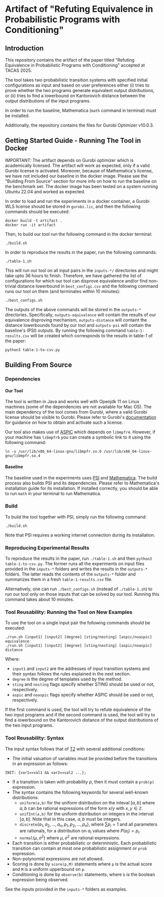 # Artifact of "Refuting Equivalence in Probabilistic Programs with Conditioning"

## Introduction 

This repository contains the artifact of the paper titled "Refuting Equivalence in Probabilistic Programs with Conditioning" accepted at TACAS 2025. 

The tool takes two probabilistic transition systems with specified initial configurations as input and based on user preferences either (i) tries to prove whether the two programs generate equivalent output distributions, or (ii) tries to find a lowerbound on Kantorovich distance between the output distributions of the input programs. 

In order to run the baseline, Mathematica (`math` command in terminal) must be installed.

Additionally, the repository contains the files for Gurobi Optimizer v10.0.3. 

## Getting Started Guide - Running The Tool in Docker

IMPORTANT: The artifact depends on Gurobi optimizer which is academically licensed. The artifact will work as expected, only if a valid Gurobi license is activated. Moreover, because of Mathematica's license, we have not included our baseline in the docker image. Please see the "Building From Source" section for more info on how to run the baseline on the benchmark set. The docker image has been tested on a system running Ubuntu 22.04 and worked as expected.

In order to load and run the experiments in a docker container, a Gurobi WLS license should be stored in `gurobi.lic`, and then the following commands should be executed:

```
docker build -t artifact .
docker run -it artifact
```

Then, to build our tool run the following command in the docker terminal:
```
./build.sh
```

In order to reproduce the results in the paper, run the following commands:

```
./table-1.sh
```

This will run our tool on all input pairs in the `inputs-*/` directories and might take upto 36 hours to finish. Therefore, we have gathered the list of configurations for which our tool can disprove equivalence and/or find non-trivial distance lowerbound in `best_configs.csv` and the following command runs our tool on them (and terminates within 10 minutes):

```
./best_configs.sh
```

The outputs of the above commands will be stored in the `outputs-*` directories. Specifically, `outputs-equivalence` will contain the results of our equivalence disproving mechanism, `outputs-distance` will containt the distance lowerbounds found by our tool and `outputs-psi` will contain the baseline's (PSI) outputs. By running the following command `table-1-results.csv` will be created which corresponds to the results in table-1 of the paper:

```
python3 table-1-to-csv.py
```


## Building From Source

### Dependencies

#### Our Tool

The tool is written in Java and works well with Openjdk 11 on Linux machines (some of the dependencies are not available for Mac OS). The main dependency of the tool comes from Gurobi, where a valid Gurobi license should be visible to Gurobi. Please refer to Gurobi's [documentation](https://support.gurobi.com/hc/en-us/articles/14799677517585-Getting-Started-with-Gurobi-Optimizer) for guidance on how to obtain and activate such a license. 

Our tool also makes use of [ASPIC](https://laure.gonnord.org/pro/aspic/aspic.html) which depends on `libmpfr4`. However, if your machine has `libmpfr6` you can create a symbolic link to it using the following command:

```
ln -s /usr/lib/x86_64-linux-gnu/libmpfr.so.6 /usr/lib/x86_64-linux-gnu/libmpfr.so.4
```

#### Baseline 
The baseline used in the experiments uses [PSI](https://psisolver.org/) and [Mathematica](https://www.wolfram.com/mathematica/). The build process also builds PSI and its dependencies. Please refer to Mathematica's installation guide for its installation. If installed correctly, you should be able to run `math` in your terminal to run Mathematica. 

### Build

To build the tool together with PSI, simply run the following command:
```
./build.sh
``` 
Note that PSI requires a working internet connection during its installation.


### Reproducing Experimental Results

To reproduce the results in the paper, run `./table-1.sh` and then `python3 table-1-to-csv.py`. The former runs all the experiments on input files provided in the `inputs-*` folders and writes the results in the `outputs-*` folders. The latter reads the contents of the `outputs-*` folder and summarizes them in a fresh `table-1-results.csv` file.

Alternatively, one can run `./best_configs.sh` (instead of `./table-1.sh`) to run our tool only on those inputs that can be solved by our tool. Running this command takes about 10 minutes. 

### Tool Reusability: Running the Tool on New Examples

To use the tool on a single input pair the following commands should be executed:

```
./run.sh [input1] [input2] [degree] [sting/nosting] [aspic/noaspic] equivalence  
./run.sh [input1] [input2] [degree] [sting/nosting] [aspic/noaspic] distance
```
Where:
   - `input1` and `input2` are the addresses of input transition systems and their syntax follows the rules explained in the next section.
   - `degree` is the degree of templates used by the method. 
   - `sting` and `nosting` flags specify whether STING should be used or not, respectively. 
   - `aspic` and `noaspic` flags specify whether ASPIC should be used or not, respectively. 

 If the first command is used, the tool will try to refute equivalence of the two input programs and if the second command is used, the tool will try to find a lowerbound on the Kantorovich distance of the output distributions of the two input programs. 
 
### Tool Reusability: Syntax 

The input syntax follows that of [T2](https://github.com/mmjb/T2) with several additional conditions:
 - The initial valuation of variables must be provided before the transitions in an expression as follows:
 ```
 INIT: {var1==val1 && var2==val2 ...};
 ```
 - If a transition is taken with probability $p$, then it must contain a `prob(p)` expression. 
 - The syntax contains the following keywords for several well-known distributions:
    - `uniform(a,b)` for the uniform distribution on the inteval $[a,b]$ where $a,b$ can be rational expressions of the form $x/y$ with $x,y \in \mathbb{Z}$.
    - `unifInt(a,b)` for the uniform distribution on integers in the interval $[a,b]$. Note that in this case, $a,b$ must be integers.
    - `discrete`($a_1,a_2,...,a_n,p_1,p_2,...,p_n$), where $\sum p_i = 1$ and all parameters are rationals, for a distribution on $a_i$ values where $P(a_i)=p_i$. 
    - `normal`($\mu,\sigma^2$) where $\mu, \sigma^2$ are rational expressions.
 - Each transition is either probabilistic or deterministic. Each probabilistic transition can contain at most one probabilistic assignment or `prob` expression.
 - Non-polynomial expressions are not allowed.
 - Scoring is done by `score(p,M)` statements where `p` is the actual score and `M` is a uniform upperbound on `p`.
 - Conditioning is done by `observe(b)` statements, where `b` is the boolean expression being observed. 

 See the inputs provided in the `inputs-*` folders as examples.
